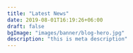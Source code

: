 ```yaml
---
title: "Latest News"
date: 2019-08-01T16:19:26+06:00
draft: false
bgImage: "images/banner/blog-hero.jpg"
description: "this is meta description"
---
```



